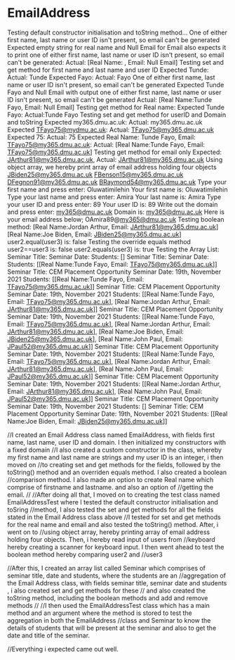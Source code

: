# EmailAddress
Testing default constructor initialisation and toString method...
One of either first name, last name or user ID isn't present, so email can't be generated
Expected empty string for real name and Null Email for Email also expects it to print 
one of either first name, last name or user ID isn't present, so email can't be generated: 
Actual: [Real Name: , Email: Null Email]
Testing set and get method for first name and last name and user ID
Expected Tunde: Actual: Tunde
Expected Fayo: Actual: Fayo
One of either first name, last name or user ID isn't present, so email can't be generated
Expected Tunde Fayo and Null Email with output one of either first name, last name or user 
ID isn't present, so email can't be generated Actual: [Real Name:Tunde Fayo, Email: Null Email]
Testing get method for Real name: 
Expected Tunde Fayo: Actual:Tunde Fayo
Testing set and get method for userID and Domain and toString 
Expected my365.dmu.ac.uk: Actual: my365.dmu.ac.uk
Expected TFayo75@mydmu.ac.uk: Actual: TFayo75@my365.dmu.ac.uk
Expected 75: Actual: 75
Expected Real Name: Tunde Fayo, Email: TFayo75@my365.dmu.ac.uk: Actual: 
[Real Name:Tunde Fayo, Email: TFayo75@my365.dmu.ac.uk]
Testing get method for email only 
Expected: JArthur81@my365.dmu.ac.uk, Actual: JArthur81@my365.dmu.ac.uk
Using object array, we hereby print array of email address holding four objects 
JBiden25@my365.dmu.ac.uk
FBenson15@my365.dmu.ac.uk
DFegnon91@my365.dmu.ac.uk
BRaymond54@my365.dmu.ac.uk
Type your first name and press enter: 
Oluwatimilehin
Your first name is: Oluwatimilehin
Type your last name and press enter: 
Amira
Your last name is: Amira
Type your user ID and press enter: 
89
Your user ID is: 89
Write out the domain and press enter: 
my365@dmu.ac.uk
Domain is: my365@dmu.ac.uk
Here is your email address below; 
OAmira89@my365@dmu.ac.uk
Testing boolean method: 
[Real Name:Jordan Arthur, Email: JArthur81@my365.dmu.ac.uk]
[Real Name:Joe Biden, Email: JBiden25@my365.dmu.ac.uk]
user2.equal(user3) is: false
Testing the override equals method 
user2==user3 is: false
user2.equals(user3) is: true
Testing the Array List: 
Seminar Title: 	Seminar Date: 
Students: []
Seminar Title: 	Seminar Date: 
Students: [[Real Name:Tunde Fayo, Email: TFayo75@my365.dmu.ac.uk]]
Seminar Title: CEM Placement Opportunity	Seminar Date: 19th, November 2021
Students: [[Real Name:Tunde Fayo, Email: TFayo75@my365.dmu.ac.uk]]
Seminar Title: CEM Placement Opportunity	Seminar Date: 19th, November 2021
Students: [[Real Name:Tunde Fayo, Email: TFayo75@my365.dmu.ac.uk], [Real Name:Jordan Arthur, Email: JArthur81@my365.dmu.ac.uk]]
Seminar Title: CEM Placement Opportunity	Seminar Date: 19th, November 2021
Students: [[Real Name:Tunde Fayo, Email: TFayo75@my365.dmu.ac.uk], [Real Name:Jordan Arthur, Email: JArthur81@my365.dmu.ac.uk], [Real Name:Joe Biden, Email: JBiden25@my365.dmu.ac.uk], [Real Name:John Paul, Email: JPaul52@my365.dmu.ac.uk]]
Seminar Title: CEM Placement Opportunity	Seminar Date: 19th, November 2021
Students: [[Real Name:Tunde Fayo, Email: TFayo75@my365.dmu.ac.uk], [Real Name:Jordan Arthur, Email: JArthur81@my365.dmu.ac.uk], [Real Name:John Paul, Email: JPaul52@my365.dmu.ac.uk]]
Seminar Title: CEM Placement Opportunity	Seminar Date: 19th, November 2021
Students: [[Real Name:Jordan Arthur, Email: JArthur81@my365.dmu.ac.uk], [Real Name:John Paul, Email: JPaul52@my365.dmu.ac.uk]]
Seminar Title: CEM Placement Opportunity	Seminar Date: 19th, November 2021
Students: []
Seminar Title: CEM Placement Opportunity	Seminar Date: 19th, November 2021
Students: [[Real Name:Joe Biden, Email: JBiden25@my365.dmu.ac.uk]]


//I created an Email Address class named EmailAddress, with fields first name, last name, user ID and domain. I then initialized my constructors with a fixed domain
//I also created a custom constructor in the class, whereby my first name and last name are strings and my user ID is an integer, i then moved on
//to creating set and get methods for the fields, followed by the toString() method and an overriden equals method. I also created a boolean 
//comparison method. I also made an option to create Real name which comprise of firstname and lastname. and also an option of
//getting the email.
//
//After doing all that, I moved on to creating the test class named EmailAddressTest where I tested the default constructor initialisation and toSring
//method, I also tested the set and get methods for all the fields stated in the Email Address class above
//I tested for set and get methods for the real name and email and also tested the toString() method. After, i went on to
//using object array, hereby printing array of email address holding four objects. Then, i hereby read input of users from 
//keyboard hereby creating a scanner for keyboard input. I then went ahead to test the boolean method hereby comparing user2 and 
//user3

//After this, I created an array list called Seminar which comprises of seminar title, date and students, where the students are an 
//aggregation of the Email Address class, with fields seminar title, seminar date and students , i also created set and get methods for these
// and also created the toString method, including the boolean methods and add and remove methods
//
//I then used the EmailAddressTest class which has a main method and an argument where the method is stored to test the aggregation in both the EmailAddress 
//class and Seminar to know the details of students that will be present at the seminar and also to get the date and title of the seminar.

//Everything i expected came out well.
